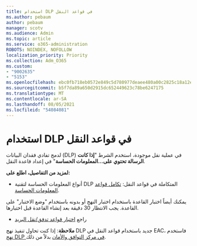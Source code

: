 ```yaml
---
title: استخدام DLP في قواعد النقل
ms.author: pebaum
author: pebaum
manager: scotv
ms.audience: Admin
ms.topic: article
ms.service: o365-administration
ROBOTS: NOINDEX, NOFOLLOW
localization_priority: Priority
ms.collection: Adm_O365
ms.custom:
- "9002635"
- "5153"
ms.openlocfilehash: ebc0fb718eb0572e849c5d780977deaee480a00c2825c18a12e4d2212342f17a
ms.sourcegitcommit: b5f7da89a650d2915dc652449623c78be6247175
ms.translationtype: MT
ms.contentlocale: ar-SA
ms.lasthandoff: 08/05/2021
ms.locfileid: "54084081"
---
```

# <a name="using-dlp-in-transport-rules"></a>استخدام DLP في قواعد النقل

لدمج تفادي فقدان البيانات (DLP) في عملية نقل موجودة، استخدم الشرط "**إذا كانت الرسالة تحتوي على...المعلومات الحساسة**" في إعداد قاعدة النقل.

**لمزيد من التفاصيل، اطلع على:**

- أنواع المعلومات الحساسة لتقنية DLP المتكاملة في قواعد النقل: [تكامل قواعد المعلومات الحساسة](https://docs.microsoft.com/exchange/security-and-compliance/data-loss-prevention/integrate-sensitive-information-rules).

يمكنك أيضاً اختبار القاعدة باستخدام اختبار النهج أو بدونه باستخدام "وضع الاختبار" على القاعدة.  يجب الانتظار 30 دقيقة بعد إنشاء القاعدة قبل اختبارها.

- راجع [اختبار قواعد تدفق/نقل البريد](https://docs.microsoft.com/exchange/security-and-compliance/mail-flow-rules/test-mail-flow-rules)

**ملاحظة**: إذا كنت تحاول تنفيذ نهج DLP جديد باستخدام قواعد النقل في EAC، فاستخدم [نهج DLP في مركز التوافق والأمان](https://docs.microsoft.com/microsoft-365/compliance/data-loss-prevention-policies?view=o365-worldwide) بدلاً من ذلك.
